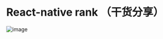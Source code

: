 # React-native rank （干货分享）
![image](https://github.com/zhongjie-chen/rn_rank/blob/master/screen/index_android.png?raw=true)
